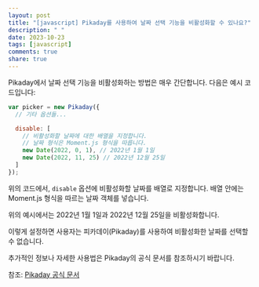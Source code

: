 ```yaml
---
layout: post
title: "[javascript] Pikaday를 사용하여 날짜 선택 기능을 비활성화할 수 있나요?"
description: " "
date: 2023-10-23
tags: [javascript]
comments: true
share: true
---
```


Pikaday에서 날짜 선택 기능을 비활성화하는 방법은 매우 간단합니다. 다음은 예시 코드입니다:

```javascript
var picker = new Pikaday({
  // 기타 옵션들...

  disable: [
    // 비활성화할 날짜에 대한 배열을 지정합니다.
    // 날짜 형식은 Moment.js 형식을 따릅니다.
    new Date(2022, 0, 1), // 2022년 1월 1일
    new Date(2022, 11, 25) // 2022년 12월 25일
  ]
});
```

위의 코드에서, `disable` 옵션에 비활성화할 날짜를 배열로 지정합니다. 배열 안에는 Moment.js 형식을 따르는 날짜 객체를 넣습니다.

위의 예시에서는 2022년 1월 1일과 2022년 12월 25일을 비활성화합니다.

이렇게 설정하면 사용자는 피카데이(Pikaday)를 사용하여 비활성화한 날짜를 선택할 수 없습니다.

추가적인 정보나 자세한 사용법은 Pikaday의 공식 문서를 참조하시기 바랍니다.

참조: [Pikaday 공식 문서](https://github.com/Pikaday/Pikaday)